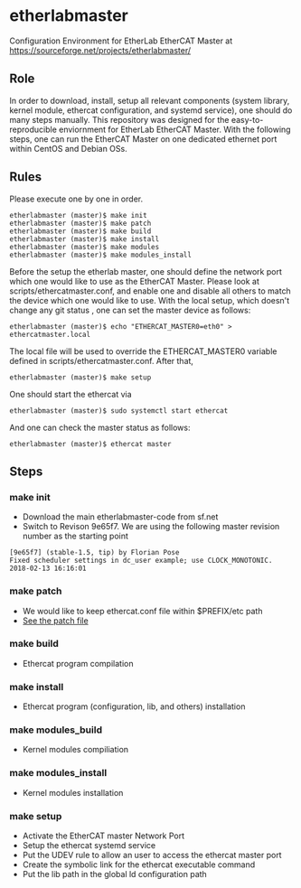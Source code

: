 etherlabmaster
======
Configuration Environment for EtherLab EtherCAT Master at https://sourceforge.net/projects/etherlabmaster/

## Role
In order to download, install, setup all relevant components (system library, kernel module, ethercat configuration, and systemd service), one should do many steps manually. This repository was designed for the easy-to-reproducible enviornment for EtherLab EtherCAT Master. With the following steps, one can run the EtherCAT Master on one dedicated ethernet port within CentOS and Debian OSs.



## Rules

Please execute one by one in order. 


```
etherlabmaster (master)$ make init
etherlabmaster (master)$ make patch
etherlabmaster (master)$ make build
etherlabmaster (master)$ make install
etherlabmaster (master)$ make modules
etherlabmaster (master)$ make modules_install
```

Before the setup the etherlab master, one should define the network port which one would like to use as the EtherCAT Master. Please look at scripts/ethercatmaster.conf, and enable one and disable all others to match the device which one would like to use. With the local setup, which doesn't change any git status , one can set the master device as follows:

```
etherlabmaster (master)$ echo "ETHERCAT_MASTER0=eth0" > ethercatmaster.local
```
The local file will be used to override the ETHERCAT_MASTER0 variable defined in scripts/ethercatmaster.conf. After that, 

```
etherlabmaster (master)$ make setup
```

One should start the ethercat via
```
etherlabmaster (master)$ sudo systemctl start ethercat
```
And one can check the master status as follows:
```
etherlabmaster (master)$ ethercat master
```


## Steps

### make init
* Download the main etherlabmaster-code from sf.net
* Switch to Revison 9e65f7. We are using the following master revision number as the starting point  
```
[9e65f7] (stable-1.5, tip) by Florian Pose 
Fixed scheduler settings in dc_user example; use CLOCK_MONOTONIC.
2018-02-13 16:16:01 
```
### make patch
* We would like to keep ethercat.conf file within $PREFIX/etc path
* [See the patch file](./patch/Site/use_prefix_for_ethercat_conf_path.p0.patch)

### make build
* Ethercat program compilation

### make install
* Ethercat program (configuration, lib, and others) installation

### make modules_build
* Kernel modules compiliation

### make modules_install
* Kernel modules installation

### make setup

* Activate the EtherCAT master Network Port
* Setup the ethercat systemd service
* Put the UDEV rule to allow an user to access the ethercat master port
* Create the symbolic link for the ethercat executable command
* Put the lib path in the global ld configuration path
